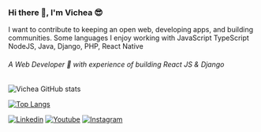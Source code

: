 ### Hi there 👋, I'm Vichea 😎️

I want to contribute to keeping an open web, developing apps, and building communities. Some languages I enjoy working with JavaScript TypeScript NodeJS, Java, Django, PHP, React Native

###### A Web Developer 🚀 with experience of building React JS & Django

![Vichea GitHub stats](https://github-readme-stats.vercel.app/api?username=vicheanath&show_icons=true)

[![Top Langs](https://github-stats-pi.vercel.app/api/top-langs/?username=vicheanath&layout=compact)](https://github.com/anuraghazra/github-readme-stats)

[![Linkedin](https://img.shields.io/badge/LinkedIn-blue.svg?style=for-the-badge&logo=linkedin)]([https://www.linkedin.com/feed/](https://www.linkedin.com/in/vicheanath/))
[![Youtube](https://img.shields.io/badge/Youtube-red.svg?style=for-the-badge&logo=youtube)](https://youtube.com/@vicheakh)
[![Instagram](https://img.shields.io/badge/Instagram-gray.svg?style=for-the-badge&logo=instagram)](https://www.instagram.com/nath_vichea/)

